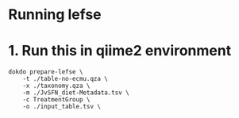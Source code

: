 
# Running lefse

# 1. Run  this in qiime2 environment
```
dokdo prepare-lefse \
    -t ./table-no-ecmu.qza \
    -x ./taxonomy.qza \
    -m ./JvSFN_diet-Metadata.tsv \
    -c TreatmentGroup \
    -o ./input_table.tsv \
```
